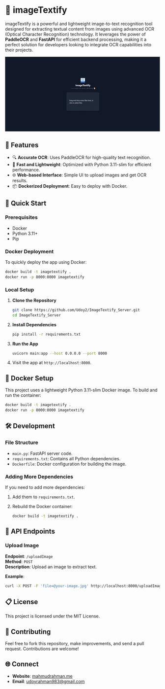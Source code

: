 
# 📸 imageTextify

imageTextify is a powerful and lightweight image-to-text recognition tool designed for extracting textual content from images using advanced OCR (Optical Character Recognition) technology. It leverages the power of **PaddleOCR** and **FastAPI** for efficient backend processing, making it a perfect solution for developers looking to integrate OCR capabilities into their projects.

![imageTextify Banner](https://github.com/Udoy2/ImageTextify_Server/blob/main/assets/banner.png)

## 🌟 Features

- 🔍 **Accurate OCR**: Uses PaddleOCR for high-quality text recognition.
- 🚀 **Fast and Lightweight**: Optimized with Python 3.11-slim for efficient performance.
- 🌐 **Web-based Interface**: Simple UI to upload images and get OCR results.
- 📦 **Dockerized Deployment**: Easy to deploy with Docker.

## 🚀 Quick Start

### Prerequisites

- Docker
- Python 3.11+
- Pip

### Docker Deployment

To quickly deploy the app using Docker:

```bash
docker build -t imagetextify .
docker run -p 8000:8000 imagetextify
```

### Local Setup

1. **Clone the Repository**

   ```bash
   git clone https://github.com/Udoy2/ImageTextify_Server.git
   cd ImageTextify_Server
   ```

2. **Install Dependencies**

   ```bash
   pip install -r requirements.txt
   ```

3. **Run the App**

   ```bash
   uvicorn main:app --host 0.0.0.0 --port 8000
   ```

4. Visit the app at `http://localhost:8000`.

## 🐳 Docker Setup

This project uses a lightweight Python 3.11-slim Docker image. To build and run the container:

```bash
docker build -t imagetextify .
docker run -p 8000:8000 imagetextify
```

## 🛠️ Development

### File Structure

- `main.py`: FastAPI server code.
- `requirements.txt`: Contains all Python dependencies.
- `Dockerfile`: Docker configuration for building the image.

### Adding More Dependencies

If you need to add more dependencies:

1. Add them to `requirements.txt`.
2. Rebuild the Docker container:

   ```bash
   docker build -t imagetextify .
   ```

## 📄 API Endpoints

### Upload Image

**Endpoint**: `/uploadImage`  
**Method**: `POST`  
**Description**: Upload an image to extract text.

**Example**:

```bash
curl -X POST -F 'file=@your-image.jpg' http://localhost:8000/uploadImage
```

## 📋 License

This project is licensed under the MIT License.

## 🤝 Contributing

Feel free to fork this repository, make improvements, and send a pull request. Contributions are welcome!

## 🌐 Connect

- **Website**: [mahmudrahman.me](https://mahmudrahman.me)
- **Email**: udoyrahman983@gmail.com


